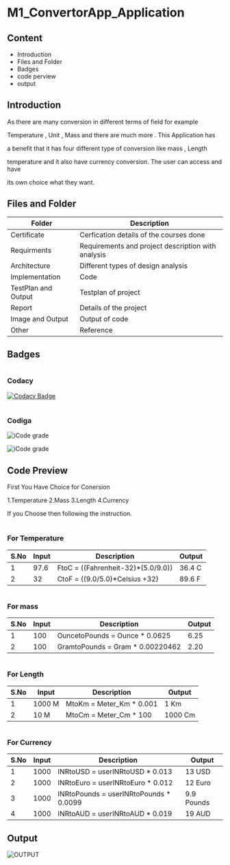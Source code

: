 # M1_ConvertorApp_Application

## Content
* Introduction
* Files and Folder
* Badges 
* code perview
* output

## Introduction
As there are many conversion in different terms of field for example

Temperature , Unit , Mass and there are much more . This Application has

a benefit that it has four different type of conversion like mass , Length

temperature and it also have currency conversion. The user can access and have

its own choice what they want.

## Files and Folder

|Folder| Description|
|----|----|
|Certificate| Cerfication details of the courses done|
|Requirments| Requirements and project description with analysis|
|Architecture| Different types of design analysis|
|Implementation| Code|
|TestPlan and Output|Testplan of project|
|Report| Details of the project|
|Image and Output| Output of code|
|Other| Reference|

## Badges

# <h3> Codacy 

 [![Codacy Badge](https://app.codacy.com/project/badge/Grade/5a46c7a8b7374b2e8e668a73e582ef96)](https://www.codacy.com/gh/Aakashqu/M1_ConvertorApp_Application/dashboard?utm_source=github.com&amp;utm_medium=referral&amp;utm_content=Aakashqu/M1_ConvertorApp_Application&amp;utm_campaign=Badge_Grade)

# <h3> Codiga

![iCode grade](https://api.codiga.io/project/31037/score/svg)


![iCode grade](https://api.codiga.io/project/31037/status/svg)
  
 
## Code Preview
  
  First You Have Choice for Conersion
  
  1.Temperature
  2.Mass
  3.Length
  4.Currency
  
  If you Choose then following the instruction.
  

# <h3> For Temperature
  
  | S.No | Input | Description | Output |
  |----|----|----|----|
  |1|97.6|FtoC = ((Fahrenheit-32)*(5.0/9.0))| 36.4 C |
  |2|32|CtoF = ((9.0/5.0)*Celsius +32)|89.6 F|
  
  # <h3> For mass
  | S.No | Input | Description | Output |
  |----|----|----|----|
  |1| 100|OuncetoPounds = Ounce * 0.0625| 6.25|
  |2| 100|GramtoPounds = Gram * 0.00220462|2.20|
  
  # <h3> For Length
  | S.No | Input | Description | Output |
  |----|----|----|----|
  |1|1000 M|MtoKm = Meter_Km * 0.001| 1 Km|
  |2|10 M|MtoCm = Meter_Cm * 100|1000 Cm|
  
  # <h3> For Currency
  | S.No | Input | Description | Output |
  |----|----|----|----|
  |1|1000|INRtoUSD = userINRtoUSD * 0.013|13 USD|
  |2|1000|INRtoEuro = userINRtoEuro * 0.012|12 Euro|
  |3|1000|INRtoPounds = userINRtoPounds * 0.0099|9.9 Pounds|
  |4|1000|INRtoAUD = userINRtoAUD * 0.019|19 AUD|
  
  
## Output
  
  ![OUTPUT](https://user-images.githubusercontent.com/75572777/153636898-17fb6072-3ff7-4459-826a-af5cbb04eb11.JPG)
  
  

  


